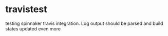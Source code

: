 # travistest
testing spinnaker travis integration. Log output should be parsed and build states updated
even more
